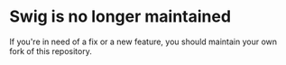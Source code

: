 # Swig is no longer maintained

If you're in need of a fix or a new feature, you should maintain your own fork of this repository.
